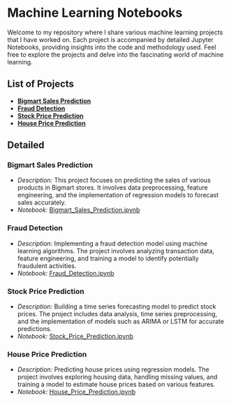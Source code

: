 # Machine Learning Notebooks

Welcome to my repository where I share various machine learning projects that I have worked on. Each project is accompanied by detailed Jupyter Notebooks, providing insights into the code and methodology used. Feel free to explore the projects and delve into the fascinating world of machine learning.

## List of Projects

- **[Bigmart Sales Prediction](#bigmart-sales-prediction)**
- **[Fraud Detection](#fraud-detection)**
- **[Stock Price Prediction](#stock-price-prediction)**
- **[House Price Prediction](#house-price-prediction)**

## Detailed

### Bigmart Sales Prediction
   - *Description:* This project focuses on predicting the sales of various products in Bigmart stores. It involves data preprocessing, feature engineering, and the implementation of regression models to forecast sales accurately.
   - *Notebook:* [Bigmart_Sales_Prediction.ipynb](link_to_notebook_bigmart_sales)

### Fraud Detection
   - *Description:* Implementing a fraud detection model using machine learning algorithms. The project involves analyzing transaction data, feature engineering, and training a model to identify potentially fraudulent activities.
   - *Notebook:* [Fraud_Detection.ipynb](link_to_notebook_fraud_detection)

### Stock Price Prediction
   - *Description:* Building a time series forecasting model to predict stock prices. The project includes data analysis, time series preprocessing, and the implementation of models such as ARIMA or LSTM for accurate predictions.
   - *Notebook:* [Stock_Price_Prediction.ipynb](link_to_notebook_stock_price)

### House Price Prediction
   - *Description:* Predicting house prices using regression models. The project involves exploring housing data, handling missing values, and training a model to estimate house prices based on various features.
   - *Notebook:* [House_Price_Prediction.ipynb](link_to_notebook_house_price)
